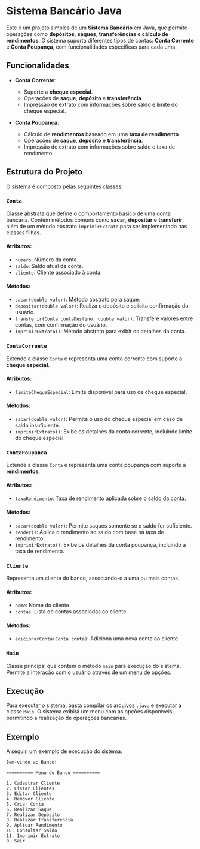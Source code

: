 # Sistema Bancário Java

Este é um projeto simples de um **Sistema Bancário** em Java, que permite operações como **depósitos**, **saques**, **transferências** e **cálculo de rendimentos**. O sistema suporta diferentes tipos de contas: **Conta Corrente** e **Conta Poupança**, com funcionalidades específicas para cada uma.

## Funcionalidades

- **Conta Corrente**:
  - Suporte a **cheque especial**.
  - Operações de **saque**, **depósito** e **transferência**.
  - Impressão de extrato com informações sobre saldo e limite do cheque especial.

- **Conta Poupança**:
  - Cálculo de **rendimentos** baseado em uma **taxa de rendimento**.
  - Operações de **saque**, **depósito** e **transferência**.
  - Impressão de extrato com informações sobre saldo e taxa de rendimento.

## Estrutura do Projeto

O sistema é composto pelas seguintes classes:

### `Conta`

Classe abstrata que define o comportamento básico de uma conta bancária. Contém métodos comuns como **sacar**, **depositar** e **transferir**, além de um método abstrato `imprimirExtrato` para ser implementado nas classes filhas.

#### Atributos:
- `numero`: Número da conta.
- `saldo`: Saldo atual da conta.
- `cliente`: Cliente associado à conta.

#### Métodos:
- `sacar(double valor)`: Método abstrato para saque.
- `depositar(double valor)`: Realiza o depósito e solicita confirmação do usuário.
- `transferir(Conta contaDestino, double valor)`: Transfere valores entre contas, com confirmação do usuário.
- `imprimirExtrato()`: Método abstrato para exibir os detalhes da conta.

### `ContaCorrente`

Extende a classe `Conta` e representa uma conta corrente com suporte a **cheque especial**.

#### Atributos:
- `limiteChequeEspecial`: Limite disponível para uso de cheque especial.

#### Métodos:
- `sacar(double valor)`: Permite o uso do cheque especial em caso de saldo insuficiente.
- `imprimirExtrato()`: Exibe os detalhes da conta corrente, incluindo limite do cheque especial.

### `ContaPoupanca`

Extende a classe `Conta` e representa uma conta poupança com suporte a **rendimentos**.

#### Atributos:
- `taxaRendimento`: Taxa de rendimento aplicada sobre o saldo da conta.

#### Métodos:
- `sacar(double valor)`: Permite saques somente se o saldo for suficiente.
- `render()`: Aplica o rendimento ao saldo com base na taxa de rendimento.
- `imprimirExtrato()`: Exibe os detalhes da conta poupança, incluindo a taxa de rendimento.

### `Cliente`

Representa um cliente do banco, associando-o a uma ou mais contas.

#### Atributos:
- `nome`: Nome do cliente.
- `contas`: Lista de contas associadas ao cliente.

#### Métodos:
- `adicionarConta(Conta conta)`: Adiciona uma nova conta ao cliente.

### `Main`

Classe principal que contém o método `main` para execução do sistema. Permite a interação com o usuário através de um menu de opções.

## Execução

Para executar o sistema, basta compilar os arquivos `.java` e executar a classe `Main`. O sistema exibirá um menu com as opções disponíveis, permitindo a realização de operações bancárias.

## Exemplo

A seguir, um exemplo de execução do sistema:

```plaintext
Bem-vindo ao Banco!

========== Menu do Banco ==========

1. Cadastrar Cliente
2. Listar Clientes
3. Editar Cliente
4. Remover Cliente
5. Criar Conta
6. Realizar Saque
7. Realizar Depósito
8. Realizar Transferência
9. Aplicar Rendimento
10. Consultar Saldo
11. Imprimir Extrato
0. Sair
```